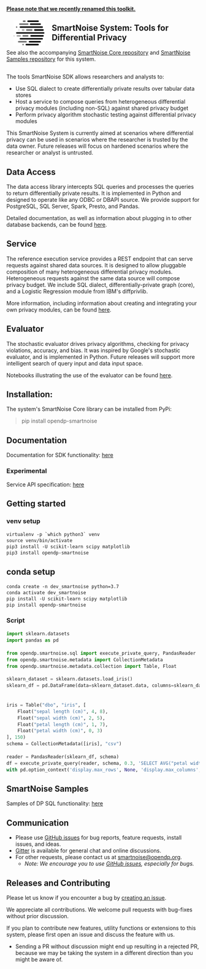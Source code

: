 [**Please note that we recently renamed this toolkit.**](https://projects.iq.harvard.edu/opendp/blog/building-inclusive-community)

<a href="https://opendifferentialprivacy.github.io"><img src="images/SmartNoise/SVG/Logo Mark_grey.svg" align="left" height="65" vspace="8" hspace="18"></a>
## SmartNoise System: Tools for Differential Privacy
See also the accompanying [SmartNoise Core repository](https://github.com/opendifferentialprivacy/smartnoise-core) and [SmartNoise Samples repository](https://github.com/opendifferentialprivacy/smartnoise-samples) for this system. </br>


##

The tools SmartNoise SDK allows researchers and analysts to: 

* Use SQL dialect to create differentially private results over tabular data stores
* Host a service to compose queries from heterogeneous differential privacy modules (including non-SQL) against shared privacy budget
* Perform privacy algorithm stochastic testing against differential privacy modules

This SmartNoise System is currently aimed at scenarios where differential privacy can be used in scenarios where the researcher is trusted by the data owner.  Future releases will focus on hardened scenarios where the researcher or analyst is untrusted.  


## Data Access

The data access library intercepts SQL queries and processes the queries to return differentially private results.  It is implemented in Python and designed to operate like any ODBC or DBAPI source.  We provide support for PostgreSQL, SQL Server, Spark, Presto, and Pandas.

Detailed documentation, as well as information about plugging in to other database backends, can be found [here](https://github.com/opendifferentialprivacy/smartnoise-samples/tree/master/docs).

## Service

The reference execution service provides a REST endpoint that can serve requests against shared data sources.  It is designed to allow pluggable composition of many heterogeneous differential privacy modules.  Heterogeneous requests against the same data source will compose privacy budget.  We include SQL dialect, differentially-private graph (core), and a Logistic Regression module from IBM's diffprivlib.

More information, including information about creating and integrating your own privacy modules, can be found [here](https://github.com/opendifferentialprivacy/smartnoise-sdk/tree/master/service).

## Evaluator

The stochastic evaluator drives privacy algorithms, checking for privacy violations, accuracy, and bias.  It was inspired by Google's stochastic evaluator, and is implemented in Python.  Future releases will support more intelligent search of query input and data input space.

Notebooks illustrating the use of the evaluator can be found [here](https://github.com/opendifferentialprivacy/smartnoise-samples/tree/master/evaluator).

## Installation:
The system's SmartNoise Core library can be installed from PyPi:
> pip install opendp-smartnoise

## Documentation
Documentation for SDK functionality: [here](https://opendifferentialprivacy.github.io/smartnoise-samples/docs/api/system/)

### Experimental
Service API specification: [here](https://github.com/opendifferentialprivacy/smartnoise-sdk/blob/master/service/openapi/swagger.yml)

## Getting started
### venv setup
```shell
virtualenv -p `which python3` venv
source venv/bin/activate
pip3 install -U scikit-learn scipy matplotlib
pip3 install opendp-smartnoise
```
## conda setup
```shell
conda create -n dev_smartnoise python=3.7
conda activate dev_smartnoise
pip install -U scikit-learn scipy matplotlib
pip install opendp-smartnoise
```
### Script
```python
import sklearn.datasets
import pandas as pd

from opendp.smartnoise.sql import execute_private_query, PandasReader
from opendp.smartnoise.metadata import CollectionMetadata
from opendp.smartnoise.metadata.collection import Table, Float

sklearn_dataset = sklearn.datasets.load_iris()
sklearn_df = pd.DataFrame(data=sklearn_dataset.data, columns=sklearn_dataset.feature_names)


iris = Table("dbo", "iris", [
    Float("sepal length (cm)", 4, 8),
    Float("sepal width (cm)", 2, 5),
    Float("petal length (cm)", 1, 7),
    Float("petal width (cm)", 0, 3)
], 150)
schema = CollectionMetadata([iris], "csv")

reader = PandasReader(sklearn_df, schema)
df = execute_private_query(reader, schema, 0.3, 'SELECT AVG("petal width (cm)") AS petal FROM dbo.iris')
with pd.option_context('display.max_rows', None, 'display.max_columns', 3): print(df)
```
## SmartNoise Samples
Samples of DP SQL functionality: [here](https://github.com/opendifferentialprivacy/smartnoise-samples/blob/master/data/README.md)

## Communication

- Please use [GitHub issues](https://github.com/opendifferentialprivacy/smartnoise-sdk/issues) for bug reports, feature requests, install issues, and ideas.
- [Gitter](https://gitter.im/opendifferentialprivacy/SmartNoise) is available for general chat and online discussions.
- For other requests, please contact us at [smartnoise@opendp.org](mailto:smartnoise@opendp.org).
  - _Note: We encourage you to use [GitHub issues](https://github.com/opendifferentialprivacy/smartnoise-sdk/issues), especially for bugs._

## Releases and Contributing

Please let us know if you encounter a bug by [creating an issue](https://github.com/opendifferentialprivacy/smartnoise-sdk/issues).

We appreciate all contributions. We welcome pull requests with bug-fixes without prior discussion.

If you plan to contribute new features, utility functions or extensions to this system, please first open an issue and discuss the feature with us.
  - Sending a PR without discussion might end up resulting in a rejected PR, because we may be taking the system in a different direction than you might be aware of.
